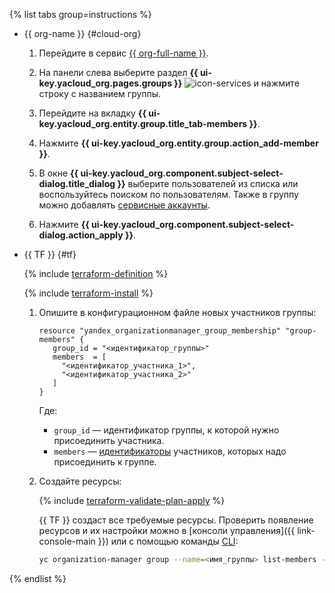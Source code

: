 {% list tabs group=instructions %}

- {{ org-name }} {#cloud-org}

    1. Перейдите в сервис [{{ org-full-name }}]({{link-org-main}}).

    1. На панели слева выберите раздел **{{ ui-key.yacloud_org.pages.groups }}** ![icon-services](../../_assets/console-icons/persons.svg) и нажмите строку с названием группы.

    1. Перейдите на вкладку **{{ ui-key.yacloud_org.entity.group.title_tab-members }}**.

    1. Нажмите **{{ ui-key.yacloud_org.entity.group.action_add-member }}**.

    1. В окне **{{ ui-key.yacloud_org.component.subject-select-dialog.title_dialog }}** выберите пользователей из списка или воспользуйтесь поиском по пользователям. Также в группу можно добавлять [сервисные аккаунты](../../iam/concepts/users/service-accounts.md).

    1. Нажмите **{{ ui-key.yacloud_org.component.subject-select-dialog.action_apply }}**.

- {{ TF }} {#tf}

  {% include [terraform-definition](../../_tutorials/terraform-definition.md) %}

  {% include [terraform-install](../../_includes/terraform-install.md) %}

  1. Опишите в конфигурационном файле новых участников группы:

     ```hcl
     resource "yandex_organizationmanager_group_membership" "group-members" {
        group_id = "<идентификатор_группы>"
        members  = [
          "<идентификатор_участника_1>",
          "<идентификатор_участника_2>"
        ]
     }
     ```

     Где:

     * `group_id` — идентификатор группы, к которой нужно присоединить участника.
     * `members` — [идентификаторы](../../organization/operations/users-get.md) участников, которых надо присоединить к группе.

  1. Создайте ресурсы:

      {% include [terraform-validate-plan-apply](../../_tutorials/terraform-validate-plan-apply.md) %}
      
      {{ TF }} создаст все требуемые ресурсы. Проверить появление ресурсов и их настройки можно в [консоли управления]({{ link-console-main }}) или с помощью команды [CLI](../../cli/quickstart.md):

      ```bash
      yc organization-manager group --name=<имя_группы> list-members --organization-id=<идентификатор_организации>
      ```

{% endlist %}